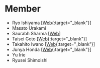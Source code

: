 # Member
- Ryo Ishiyama [[Web](https://rishiyama.ochakumi.com/){:target="_blank"}]
- Masato Urakami
- Saurabh Sharma [[Web](https://sou127.github.io/)]
- Taisei Goto [[Web](https://gototaisei.ochakumi.com/){:target="_blank"}]
- Takahito Iwano [[Web](https://www.sora44023.com/){:target="_blank"}]
- Junya Honda [[Web](https://jhonda.ochakumi.com/){:target="_blank"}]
- Yu Irie
- Ryusei Shimoishi